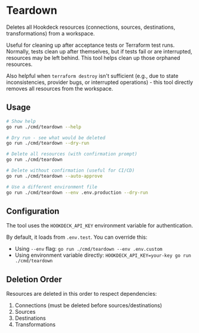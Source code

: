 # Teardown

Deletes all Hookdeck resources (connections, sources, destinations, transformations) from a workspace. 

Useful for cleaning up after acceptance tests or Terraform test runs. Normally, tests clean up after themselves, but if tests fail or are interrupted, resources may be left behind. This tool helps clean up those orphaned resources.

Also helpful when `terraform destroy` isn't sufficient (e.g., due to state inconsistencies, provider bugs, or interrupted operations) - this tool directly removes all resources from the workspace.

## Usage

```bash
# Show help
go run ./cmd/teardown --help

# Dry run - see what would be deleted
go run ./cmd/teardown --dry-run

# Delete all resources (with confirmation prompt)
go run ./cmd/teardown

# Delete without confirmation (useful for CI/CD)
go run ./cmd/teardown --auto-approve

# Use a different environment file
go run ./cmd/teardown --env .env.production --dry-run
```

## Configuration

The tool uses the `HOOKDECK_API_KEY` environment variable for authentication.

By default, it loads from `.env.test`. You can override this:
- Using `--env` flag: `go run ./cmd/teardown --env .env.custom`
- Using environment variable directly: `HOOKDECK_API_KEY=your-key go run ./cmd/teardown`

## Deletion Order

Resources are deleted in this order to respect dependencies:
1. Connections (must be deleted before sources/destinations)
2. Sources
3. Destinations  
4. Transformations
